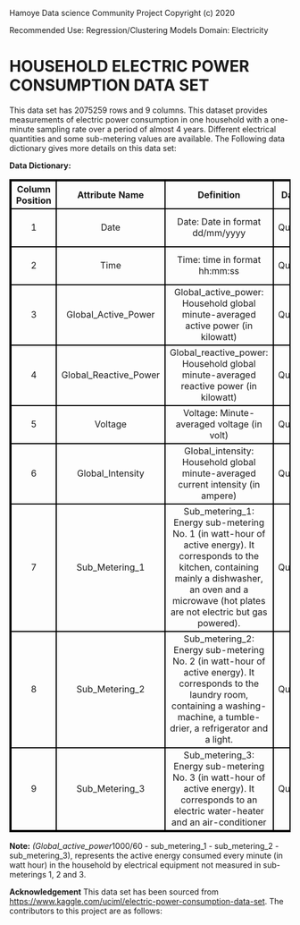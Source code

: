 Hamoye Data science Community Project
Copyright (c) 2020

Recommended Use: Regression/Clustering Models
Domain: Electricity

# HOUSEHOLD ELECTRIC POWER CONSUMPTION DATA SET

This data set has 2075259 rows and 9 columns.
This dataset provides measurements of electric power consumption in one household with a one-minute sampling rate over a period of almost 4 years.
Different electrical quantities and some sub-metering values are available. The Following data dictionary gives more details on this data set:

**Data Dictionary:**

<!DOCTYPE html>
<html>
    <head>
        <style>
             table, tr, th, td {
                border-collapse: collapse;
                border: 2px solid black;
                text-align: center;  
            }
        </style>
    </head>
    <body>
<table>
          <tr>
            <th><b>Column Position</b></th>
            <th width="150"><b>Attribute Name</b></th>
            <th><b>Definition</b></th>
            <th><b>Data Type</b></th>
            <th><b>Example</b></th>
            <th><b>%Null Ratios</b></th>
          </tr>
          <tr>
            <td>1</td>
            <td>Date</td>
            <td>Date: Date in   format dd/mm/yyyy</td>
            <td>Quantitative</td>
            <td>16/12/2006, 10/5/2007, 24/9/2007</td>
            <td>?</td>
          </tr>
          <tr>
              <td>2</td>
              <td>Time</td>
              <td>Time: time in   format hh:mm:ss</td>
              <td>Quantitative</td>
              <td>17:27:00, 6:56:00, 10:00:00</td>
              <td>?</td>
          </tr>
          <tr>
              <td>3</td>
              <td>Global_Active_Power</td>
              <td>Global_active_power:   Household global minute-averaged active power (in kilowatt)</td>
              <td>Quantitative</td>
              <td>4.216, 5.412, 3.488</td>
              <td>?</td>
          </tr>
          <tr>
              <td>4</td>
              <td>Global_Reactive_Power</td>
              <td>Global_reactive_power: Household global minute-averaged reactive power (in kilowatt)</td>
              <td>Quantitative</td>
              <td>0.418, 0.47, 0.228</td>
              <td>?</td>
          </tr>
          <tr>
              <td>5</td>
              <td>Voltage</td>
              <td>Voltage:   Minute-averaged voltage (in volt)</td>
              <td>Quantitative</td>
              <td>234.84, 232.78, 233.06</td>
              <td>?</td>
          </tr>
          <tr>
              <td>6</td>
              <td>Global_Intensity</td>
              <td>Global_intensity:   Household global minute-averaged current intensity (in ampere)</td>
              <td>Quantitative</td>
              <td>18.4, 23.2, 15</td>
              <td>?</td>
          </tr>
          <tr>
              <td>7</td>
              <td>Sub_Metering_1</td>
              <td>Sub_metering_1:   Energy sub-metering No. 1 (in watt-hour of active energy). It corresponds to   the kitchen, containing mainly a dishwasher, an oven and a microwave (hot   plates are not electric but gas powered).</td>
              <td>Quantitative</td>
              <td>1, 38, 17</td>
              <td>?</td>
          </tr>
          <tr>
              <td>8</td>
              <td>Sub_Metering_2</td>
              <td>Sub_metering_2:   Energy sub-metering No. 2 (in watt-hour of active energy). It corresponds to   the laundry room, containing a washing-machine, a tumble-drier, a   refrigerator and a light.</td>
              <td>Quantitative</td>
              <td>1, 36, 5</td>
              <td>?</td>
          </tr>
          <tr>
              <td>9</td>
              <td>Sub_Metering_3</td>
              <td>Sub_metering_3:   Energy sub-metering No. 3 (in watt-hour of active energy). It corresponds to   an electric water-heater and an air-conditioner</td>
              <td>Quantitative</td>
              <td>17, 0, 18</td>
              <td>?</td>
          </tr>

  </table>
  </body>
  </html>

**Note:**
*(Global_active_power*1000/60 - sub_metering_1 - sub_metering_2 - sub_metering_3), represents the active energy consumed every minute (in watt hour) in the household by electrical equipment not measured in sub-meterings 1, 2 and 3.

**Acknowledgement**
This data set has been sourced from https://www.kaggle.com/uciml/electric-power-consumption-data-set. The contributors to this project are as follows:
